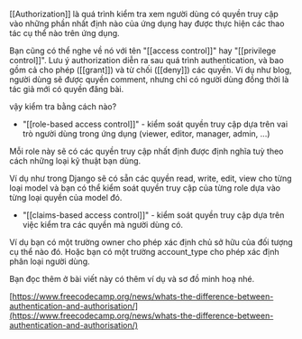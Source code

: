 [[Authorization]] là quá trình kiểm tra xem người dùng có quyền truy cập vào những phần nhất định nào của ứng dụng hay được thực hiện các thao tác cụ thể nào trên ứng dụng.

Bạn cũng có thể nghe về nó với tên "[[access control]]" hay "[[privilege control]]". Lưu ý authorization diễn ra sau quá trình authentication, và bao gồm cả cho phép ([[grant]]) và từ chối ([[deny]]) các quyền. 
Ví dụ như blog, người dùng sẽ được quyền comment, nhưng chỉ có người dùng đồng thời là tác giả mới có quyền đăng bài.

vậy kiểm tra bằng cách nào?

-   "[[role-based access control]]" - kiểm soát quyền truy cập dựa trên vai trò người dùng trong ứng dụng (viewer, editor, manager, admin, ...)

Mỗi role này sẽ có các quyền truy cập nhất định được định nghĩa tuỳ theo cách những loại kỹ thuật bạn dùng.

Ví dụ như trong Django sẽ có sẵn các quyền read, write, edit, view cho từng loại model và bạn có thể kiểm soát quyền truy cập của từng role dựa vào từng loại quyền của model đó.

-   "[[claims-based access control]]" - kiểm soát quyền truy cập dựa trên việc kiểm tra các quyền mà người dùng có.

Ví dụ bạn có một trường owner cho phép xác định chủ sở hữu của đối tượng cụ thể nào đó. Hoặc bạn có một trường account_type cho phép xác định phân loại người dùng.

Bạn đọc thêm ở bài viết này có thêm ví dụ và sơ đồ minh hoạ nhé.

[](https://www.freecodecamp.org/news/whats-the-difference-between-authentication-and-authorisation/)[https://www.freecodecamp.org/news/whats-the-difference-between-authentication-and-authorisation/](https://www.freecodecamp.org/news/whats-the-difference-between-authentication-and-authorisation/)